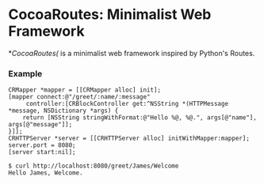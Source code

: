 # CocoaRoutes: Minimalist Web Framework
**CocoaRoutes(* is a minimalist web framework inspired by Python's Routes.

### Example

```objc
CRMapper *mapper = [[CRMapper alloc] init];
[mapper connect:@"/greet/:name/:message"
     controller:[CRBlockController get:^NSString *(HTTPMessage *message, NSDictionary *args) {
    return [NSString stringWithFormat:@"Hello %@, %@.", args[@"name"], args[@"message"]];
}]];
CRHTTPServer *server = [[CRHTTPServer alloc] initWithMapper:mapper];
server.port = 8080;
[server start:nil];
```

    $ curl http://localhost:8080/greet/James/Welcome
    Hello James, Welcome.

